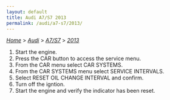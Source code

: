 ```yaml
---
layout: default
title: Audi A7/S7 2013
permalink: /audi/a7-s7/2013/
---
```

[*Home*](/) > [*Audi*](/audi/) > [*A7/S7*](/audi/a7-s7/) > [*2013*](/audi/a7-s7/2013/)
1. Start the engine.
2. Press the CAR button to access the service menu.
3. From the CAR menu select CAR SYSTEMS.
4. From the CAR SYSTEMS menu select SERVICE INTERVALS.
5. Select RESET OIL CHANGE INTERVAL and confirm.
6. Turn off the igntion.
7. Start the engine and verify the indicator has been reset.
